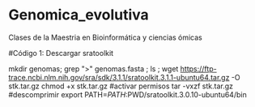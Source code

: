 # Genomica_evolutiva
Clases de la Maestria en Bioinformática y ciencias ómicas

#Código 1: Descargar sratoolkit

mkdir genomas;
grep ">" genomas.fasta ;
ls ;
wget https://ftp-trace.ncbi.nlm.nih.gov/sra/sdk/3.1.1/sratoolkit.3.1.1-ubuntu64.tar.gz -O stk.tar.gz
chmod +x stk.tar.gz #activar permisos
tar -vxzf stk.tar.gz  #descomprimir
export PATH=$PATH:$PWD/sratoolkit.3.0.10-ubuntu64/bin

